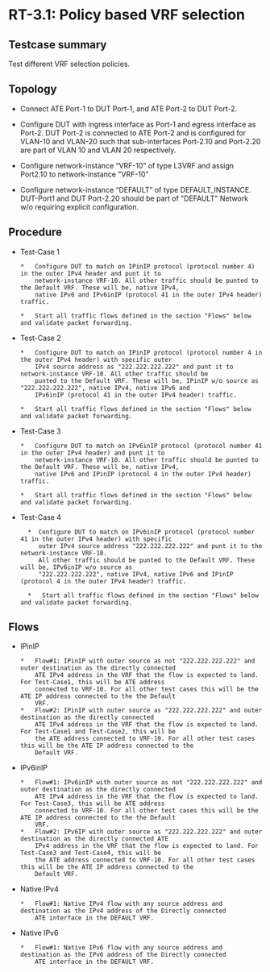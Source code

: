 # RT-3.1: Policy based VRF selection

## Testcase summary

Test different VRF selection policies.

## Topology

*   Connect ATE Port-1 to DUT Port-1, and ATE Port-2 to DUT Port-2.

*   Configure DUT with ingress interface as Port-1 and egress interface as Port-2. DUT Port-2 is connected to ATE Port-2 and is configured for VLAN-10 and VLAN-20 such that sub-interfaces Port-2.10 and Port-2.20 are part of VLAN 10 and VLAN 20 respectively.

*   Configure network-instance “VRF-10” of type L3VRF and assign Port2.10 to network-instance "VRF-10" 
        
*   Configure network-instance “DEFAULT” of type DEFAULT_INSTANCE. DUT-Port1 and DUT Port-2.20 should be part of "DEFAULT" Network w/o requiring 
    explicit configuration.

## Procedure

*   Test-Case 1

        *   Configure DUT to match on IPinIP protocol (protocol number 4) in the outer IPv4 header and punt it to 
            network-instance VRF-10. All other traffic should be punted to the Default VRF. These will be, native IPv4, 
            native IPv6 and IPv6inIP (protocol 41 in the outer IPv4 header) traffic.
        
        *   Start all traffic flows defined in the section "Flows" below and validate packet forwarding.

*   Test-Case 2

        *   Configure DUT to match on IPinIP protocol (protocol number 4 in the outer IPv4 header) with specific outer 
            IPv4 source address as "222.222.222.222" and punt it to network-instance VRF-10. All other traffic should be 
            punted to the Default VRF. These will be, IPinIP w/o source as "222.222.222.222", native IPv4, native IPv6 and 
            IPv6inIP (protocol 41 in the outer IPv4 header) traffic.

        *   Start all traffic flows defined in the section "Flows" below and validate packet forwarding.   


*   Test-Case 3

        *   Configure DUT to match on IPv6inIP protocol (protocol number 41 in the outer IPv4 header) and punt it to 
            network-instance VRF-10. All other traffic should be punted to the Default VRF. These will be, native IPv4, 
            native IPv6 and IPinIP (protocol 4 in the outer IPv4 header) traffic.

        *   Start all traffic flows defined in the section "Flows" below and validate packet forwarding.        

* Test-Case 4
          
        *  Configure DUT to match on IPv6inIP protocol (protocol number 41 in the outer IPv4 header) with specific 
           outer IPv4 source address "222.222.222.222" and punt it to the network-instance VRF-10. 
           All other traffic should be punted to the Default VRF. These will be, IPv6inIP w/o source as 
           "222.222.222.222", native IPv4, native IPv6 and IPinIP (protocol 4 in the outer IPv4 header) traffic.

        *   Start all traffic flows defined in the section "Flows" below and validate packet forwarding. 

## Flows

*   IPinIP

        *   Flow#1: IPinIP with outer source as not "222.222.222.222" and outer destination as the directly connected 
            ATE IPv4 address in the VRF that the flow is expected to land. For Test-Case1, this will be ATE address 
            connected to VRF-10. For all other test cases this will be the ATE IP address connected to the the Default
            VRF.
        *   Flow#2: IPinIP with outer source as "222.222.222.222" and outer destination as the directly connected 
            ATE IPv4 address in the VRF that the flow is expected to land. For Test-Case1 and Test-Case2, this will be 
            the ATE address connected to VRF-10. For all other test cases this will be the ATE IP address connected to the 
            Default VRF.

*   IPv6inIP

        *   Flow#1: IPv6inIP with outer source as not "222.222.222.222" and outer destination as the directly connected 
            ATE IPv4 address in the VRF that the flow is expected to land. For Test-Case3, this will be ATE address 
            connected to VRF-10. For all other test cases this will be the ATE IP address connected to the the Default
            VRF.
        *   Flow#2: IPv6IP with outer source as "222.222.222.222" and outer destination as the directly connected ATE 
            IPv4 address in the VRF that the flow is expected to land. For Test-Case3 and Test-Case4, this will be 
            the ATE address connected to VRF-10. For all other test cases this will be the ATE IP address connected to the 
            Default VRF.

*   Native IPv4

        *   Flow#1: Native IPv4 flow with any source address and destination as the IPv4 address of the Directly connected 
            ATE interface in the DEFAULT VRF.
        
*   Native IPv6

        *   Flow#1: Native IPv6 flow with any source address and destination as the IPv6 address of the Directly connected 
            ATE interface in the DEFAULT VRF.
